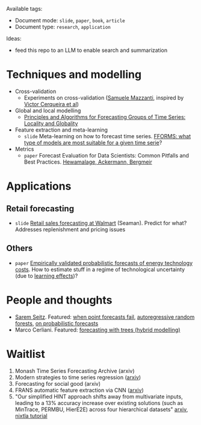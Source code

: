 Available tags:
- Document mode: `slide`, `paper`, `book`, `article`
- Document type: `research`, `application`

Ideas: 
- feed this repo to an LLM to enable search and summarization

# Techniques and modelling
* Cross-validation
    - Experiments on cross-validation ([Samuele Mazzanti](https://towardsdatascience.com/12-ways-to-test-your-forecasts-like-a-pro-a783016c2515), inspired by [Victor Cerqueira et al](https://arxiv.org/abs/1905.11744))
* Global and local modelling
    - [Principles and Algorithms for Forecasting Groups of Time Series: Locality and Globality](https://arxiv.org/abs/2008.00444)
* Feature extraction and meta-learning
    - `slide` Meta-learning on how to forecast time series. [FFORMS: what type of models are most suitable for a given time serie](https://robjhyndman.com/papers/fforms.pdf)?
* Metrics
    - `paper` Forecast Evaluation for Data Scientists: Common Pitfalls and Best Practices. [Hewamalage, Ackermann, Bergmeir](https://arxiv.org/abs/2203.10716)
# Applications

## Retail forecasting
- `slide` [Retail sales forecasting at Walmart](https://forecasters.org/wp-content/uploads/gravity_forms/7-c6dd08fee7f0065037affb5b74fec20a/2017/08/Seaman_ISF-2017.pdf) (Seaman). Predict for what? Addresses replenishment and pricing issues

## Others
- `paper` [Empirically validated probabilistic forecasts of energy technology costs](https://www.sciencedirect.com/science/article/pii/S254243512200410X). How to estimate stuff in a regime of technological uncertainty (due to [learning effects](https://en.wikipedia.org/wiki/Experience_curve_effects))? 

# People and thoughts
- [Sarem Seitz](https://www.sarem-seitz.com/). Featured: [when point forecasts fail]([https://www.sarem-seitz.com/](https://www.sarem-seitz.com/when-point-forecasts-are-completely-useless/#introduction)https://www.sarem-seitz.com/when-point-forecasts-are-completely-useless/#introduction), [autoregressive random forests](https://www.sarem-seitz.com/forecasting-with-decision-trees-and-random-forests/#introduction), [on probabilistic forecasts](https://www.sarem-seitz.com/why-i-prefer-probabilistic-forecasts-hitting-time-probabilities/#executive-summary-by-chatgpt)
- Marco Cerliani. Featured: [forecasting with trees (hybrid modelling)](https://towardsdatascience.com/forecasting-with-trees-hybrid-modeling-for-time-series-58590a113178)


# Waitlist
1. Monash Time Series Forecasting Archive (arxiv)
2. Modern strategies to time series regression ([arxiv](https://arxiv.org/abs/2010.15997))
3. Forecasting for social good (arxiv)
4. FRANS automatic feature extraction via CNN ([arxiv](https://arxiv.org/abs/2209.07018))
5. "Our simplified HINT approach shifts away from multivariate inputs, leading to a 13% accuracy increase over existing solutions (such as MinTrace, PERMBU, HierE2E) across four hierarchical datasets" [arxiv](https://arxiv.org/abs/2305.07089), [nixtla tutorial](https://nixtla.github.io/neuralforecast/examples/hierarchicalnetworks.html)


